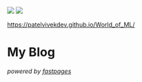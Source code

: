 [//]: # (This template replaces README.md when someone creates a new repo with the fastpages template.)

![](https://github.com/patelvivekdev/World_of_ML/workflows/CI/badge.svg) 
![](https://github.com/patelvivekdev/World_of_ML/workflows/GH-Pages%20Status/badge.svg) 

https://patelvivekdev.github.io/World_of_ML/

# My Blog


_powered by [fastpages](https://github.com/fastai/fastpages)_
